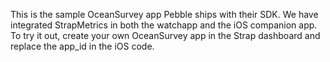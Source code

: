 This is the sample OceanSurvey app Pebble ships with their SDK. We have integrated StrapMetrics in both the watchapp and the iOS companion app. To try it out, create your own OceanSurvey app in the Strap dashboard and replace the app_id in the iOS code.